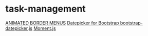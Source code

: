task-management
===============

[ANIMATED BORDER MENUS](http://tympanus.net/codrops/2013/09/30/animated-border-menus/)
[Datepicker for Bootstrap bootstrap-datepicker.js](http://www.eyecon.ro/bootstrap-datepicker/)
[Moment.js](http://momentjs.com/)
